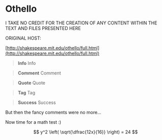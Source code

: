 # Othello

I TAKE NO CREDIT FOR THE CREATION OF ANY CONTENT WITHIN THE TEXT AND FILES PRESENTED HERE

ORIGINAL HOST:

[http://shakespeare.mit.edu/othello/full.html](http://shakespeare.mit.edu/othello/full.html)

> **Info** Info

> **Comment** Comment

> **Quote** Quote

> **Tag** Tag

> **Success** Success

But then the fancy comments were no more...

Now time for a math test :)

$$
y^2 \left( \sqrt{\dfrac{12x}{16}} \right) = 24
$$

